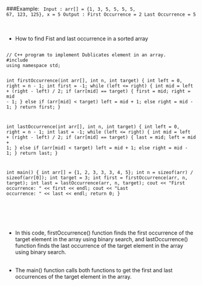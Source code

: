 ###Example: 
<Code language="cpp">
Input : arr[] = {1, 3, 5, 5, 5, 5, 67, 123, 125}, x = 5
Output : First Occurrence = 2
              Last Occurrence = 5
</Code>
<br/><br/>

* How to find Fist and last occurrence in a sorted array

<Code language="cpp">
// C++ program to implement Dublicates element in an array.
#include <bits/stdc++.h>
using namespace std;

int firstOccurrence(int arr[], int n, int target) {
    int left = 0, right = n - 1;
    int first = -1;
    while (left <= right) {
        int mid = left + (right - left) / 2;
        if (arr[mid] == target) {
            first = mid;
            right = mid - 1;
        }
        else if (arr[mid] < target)
            left = mid + 1;
        else
            right = mid - 1;
    }
    return first;
}

int lastOccurrence(int arr[], int n, int target) {
    int left = 0, right = n - 1;
    int last = -1;
    while (left <= right) {
        int mid = left + (right - left) / 2;
        if (arr[mid] == target) {
            last = mid;
            left = mid + 1;
        }
        else if (arr[mid] < target)
            left = mid + 1;
        else
            right = mid - 1;
    }
    return last;
}

int main() {
    int arr[] = {1, 2, 3, 3, 3, 4, 5};
    int n = sizeof(arr) / sizeof(arr[0]);
    int target = 3;
    int first = firstOccurrence(arr, n, target);
    int last = lastOccurrence(arr, n, target);
    cout << "First occurrence: " << first << endl;
    cout << "Last occurrence: " << last << endl;
    return 0;
}

</Code><br/><br/>

* In this code, firstOccurrence() function finds the first occurrence of the target element in the array using binary search, and lastOccurrence() function finds the last occurrence of the target element in the array using binary search.
<br/><br/>

* The main() function calls both functions to get the first and last occurrences of the target element in the array.

<br/><br/>
